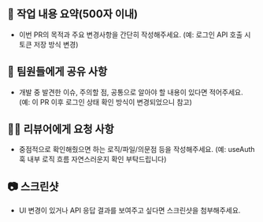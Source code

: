 ## 🌟 작업 내용 요약(500자 이내)
- 이번 PR의 목적과 주요 변경사항을 간단히 작성해주세요.
(예: 로그인 API 호출 시 토큰 저장 방식 변경)
  
## 📢 팀원들에게 공유 사항
- 개발 중 발견한 이슈, 주의할 점, 공통으로 알아야 할 내용이 있다면 적어주세요.
(예: 이 PR 이후 로그인 상태 확인 방식이 변경되었으니 참고)

## 🙋‍♂️ 리뷰어에게 요청 사항
- 중점적으로 확인해줬으면 하는 로직/파일/의문점 등을 작성해주세요.
(예: useAuth 훅 내부 로직 흐름 자연스러운지 확인 부탁드립니다)

## 📷 스크린샷
- UI 변경이 있거나 API 응답 결과를 보여주고 싶다면 스크린샷을 첨부해주세요.
